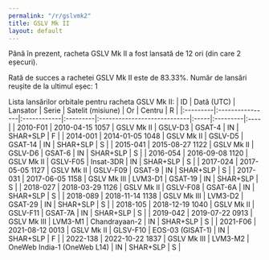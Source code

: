 ```yaml
---
permalink: "/r/gslvmk2"
title: GSLV Mk II
layout: default
---
```


Până în prezent, racheta GSLV Mk II a fost lansată de 12 ori (din care 2 eșecuri).

Rată de succes a rachetei GSLV Mk II este de 83.33%.
Număr de lansări reușite de la ultimul eșec: 1


Lista lansărilor orbitale pentru racheta GSLV Mk II:
| ID       | Dată (UTC)      | Lansator    | Serie    | Satelit (misiune)           | Or   | Centru   | R   |
|:---------|:----------------|:------------|:---------|:----------------------------|:-----|:---------|:----|
| 2010-F01 | 2010-04-15 1057 | GSLV Mk II  | GSLV-D3  | GSAT-4                      | IN   | SHAR+SLP | F   |
| 2014-001 | 2014-01-05 1048 | GSLV Mk II  | GSLV-D5  | GSAT-14                     | IN   | SHAR+SLP | S   |
| 2015-041 | 2015-08-27 1122 | GSLV Mk II  | GSLV-D6  | GSAT-6                      | IN   | SHAR+SLP | S   |
| 2016-054 | 2016-09-08 1120 | GSLV Mk II  | GSLV-F05 | Insat-3DR                   | IN   | SHAR+SLP | S   |
| 2017-024 | 2017-05-05 1127 | GSLV Mk II  | GSLV-F09 | GSAT-9                      | IN   | SHAR+SLP | S   |
| 2017-031 | 2017-06-05 1158 | GSLV Mk III | LVM3-D1  | GSAT-19                     | IN   | SHAR+SLP | S   |
| 2018-027 | 2018-03-29 1126 | GSLV Mk II  | GSLV-F08 | GSAT-6A                     | IN   | SHAR+SLP | S   |
| 2018-089 | 2018-11-14 1138 | GSLV Mk III | LVM3-D2  | GSAT-29                     | IN   | SHAR+SLP | S   |
| 2018-105 | 2018-12-19 1040 | GSLV Mk II  | GSLV-F11 | GSAT-7A                     | IN   | SHAR+SLP | S   |
| 2019-042 | 2019-07-22 0913 | GSLV Mk III | LVM3-M1  | Chandrayaan-2               | IN   | SHAR+SLP | S   |
| 2021-F06 | 2021-08-12 0013 | GSLV Mk II  | GLSV-F10 | EOS-03 (GISAT-1)            | IN   | SHAR+SLP | F   |
| 2022-138 | 2022-10-22 1837 | GSLV Mk III | LVM3-M2  | OneWeb India-1 (OneWeb L14) | IN   | SHAR+SLP | S   |
